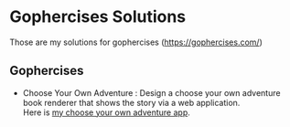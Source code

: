 # Gophercises Solutions

Those are my solutions for gophercises (https://gophercises.com/)

## Gophercises

- Choose Your Own Adventure
:  Design a choose your own adventure book renderer that shows the story via a web application. \
Here is [my choose your own adventure app](https://github.com/batt0s/gophercises-solutions/tree/master/cyoa).
